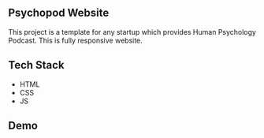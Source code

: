## Psychopod Website
This project is a template for any startup which provides Human Psychology Podcast. This is fully responsive website.
## Tech Stack
- HTML
- CSS
- JS
## Demo
